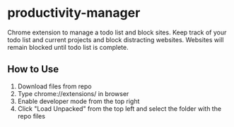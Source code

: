 # productivity-manager
Chrome extension to manage a todo list and block sites. Keep track of your todo list and current projects and block distracting websites. Websites will remain blocked until todo list is complete.

## How to Use
1. Download files from repo
2. Type chrome://extensions/ in browser
3. Enable developer mode from the top right
4. Click "Load Unpacked" from the top left and select the folder with the repo files
